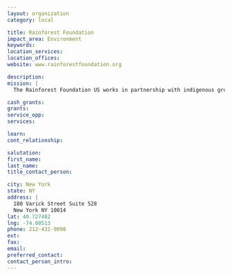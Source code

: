 ```yaml
---
layout: organization
category: local

title: Rainforest Foundation
impact_area: Environment
keywords: 
location_services: 
location_offices: 
website: www.rainforestfoundation.org

description: 
mission: |
  The Rainforest Foundation US works in partnership with indigenous groups and local grassroots organizations in Central and South America to secure rights to their lands, influence laws and policies to protect their resources, and build strong community leadership. We provide project-related grants and direct technical assistance to our partners.

cash_grants: 
grants: 
service_opp: 
services: 

learn: 
cont_relationship: 

salutation: 
first_name: 
last_name: 
title_contact_person: 

city: New York
state: NY
address: |
  180 Varick Street Suite 528    
  New York NY 10014
lat: 40.727482
lng: -74.00513
phone: 212-431-9098
ext: 
fax: 
email: 
preferred_contact: 
contact_person_intro: 
---
```

